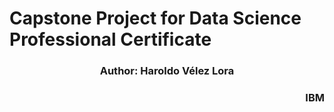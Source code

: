 # Capstone Project for Data Science Professional Certificate
### <p align="center"> Author: Haroldo Vélez Lora</p>
### <p align="right"> IBM</p> 
